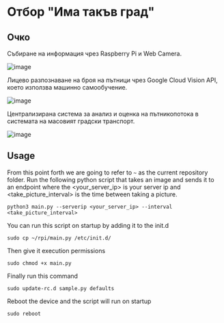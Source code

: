 # Отбор "Има такъв град"
## Очко

Събиране на информация чрез Raspberry Pi и Web Camera.

![image](https://user-images.githubusercontent.com/21009499/120721233-10de9480-c4d6-11eb-8d75-bf4f88fefc20.png)

Лицево разпознаване на броя на пътници чрез Google Cloud Vision API, което използва машинно самообучение.

![image](https://user-images.githubusercontent.com/21009499/120721084-d37a0700-c4d5-11eb-8eee-7f7175d6fd13.png)

Централизирана система за анализ и оценка на пътникопотока в системата на масовият градски транспорт.

![image](https://user-images.githubusercontent.com/21009499/120720755-4a62d000-c4d5-11eb-9525-cd0d30ad3acf.png)


## Usage
From this point forth we are going to refer to ```~``` as the current repository folder.
Run the following python script that takes an image and sends it to an endpoint where the <your_server_ip> is your server ip and <take_picture_interval> is the time between taking a picture.  
```
python3 main.py --serverip <your_server_ip> --interval <take_picture_interval>
```
You can run this script on startup by adding it to the init.d
```
sudo cp ~/rpi/main.py /etc/init.d/
```
Then give it execution permissions
```
sudo chmod +x main.py
```
Finally run this command
```
sudo update-rc.d sample.py defaults
```
Reboot the device and the script will run on startup
```
sudo reboot
```
